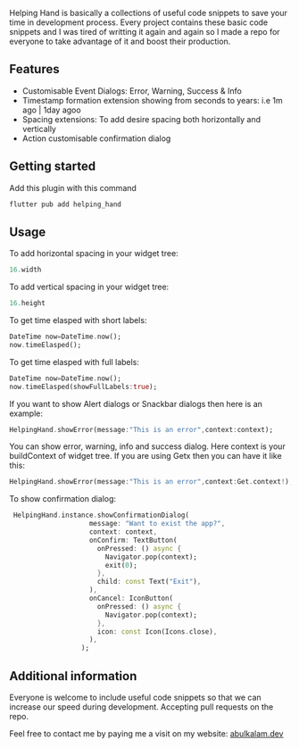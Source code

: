 
Helping Hand is basically a collections of useful code snippets to save your time in development
process. Every project contains these basic code snippets and I was tired of writting it again and
again so I made a repo for everyone to take advantage of it and boost their production.

## Features
<ul>
<li>Customisable Event Dialogs: Error, Warning, Success & Info</li>
<li>Timestamp formation extension showing from seconds to years: i.e 1m ago | 1day agoo</li>
<li>Spacing extensions: To add desire spacing both horizontally and vertically</li>
<li>Action customisable confirmation dialog</li>

</ul>

## Getting started

Add this plugin with this command 
```bash 
flutter pub add helping_hand
```

## Usage

To add horizontal spacing in your widget tree:

```dart
16.width
```
To add vertical spacing in your widget tree:
```dart
16.height
```
To get time elasped with short labels:
```dart
DateTime now=DateTime.now();
now.timeElasped();
```
To get time elasped with full labels:
```dart
DateTime now=DateTime.now();
now.timeElasped(showFullLabels:true);
```
If you want to show Alert dialogs or Snackbar dialogs then here is an example:
```dart
HelpingHand.showError(message:"This is an error",context:context);
```
You can show error, warning, info and success dialog. Here context is your buildContext of widget tree. If you are using Getx then you can have it like this:
```dart
HelpingHand.showError(message:"This is an error",context:Get.context!);
```
To show confirmation dialog:
```dart
 HelpingHand.instance.showConfirmationDialog(
                    message: "Want to exist the app?",
                    context: context,
                    onConfirm: TextButton(
                      onPressed: () async {
                        Navigator.pop(context);
                        exit(0);
                      },
                      child: const Text("Exit"),
                    ),
                    onCancel: IconButton(
                      onPressed: () async {
                        Navigator.pop(context);
                      },
                      icon: const Icon(Icons.close),
                    ),
                  );
```
## Additional information

Everyone is welcome to include useful code snippets so that we can increase our speed during development. Accepting pull requests on the repo.

Feel free to contact me by paying me a visit on my website:
<a href='https://abulkalam.dev'>abulkalam.dev</a>